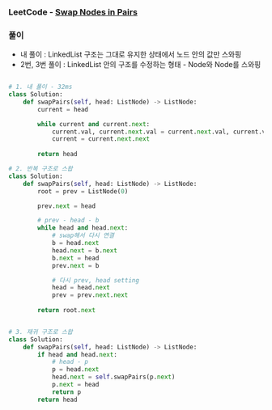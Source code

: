 ### LeetCode - [Swap Nodes in Pairs](https://leetcode.com/problems/swap-nodes-in-pairs/)

### 풀이

* 내 풀이 : LinkedList 구조는 그대로 유지한 상태에서 노드 안의 값만 스와핑
* 2번, 3번 풀이 : LinkedList 안의 구조를 수정하는 형태 - Node와 Node를 스와핑

```Python

# 1. 내 풀이 - 32ms
class Solution:
    def swapPairs(self, head: ListNode) -> ListNode:
        current = head

        while current and current.next:
            current.val, current.next.val = current.next.val, current.val
            current = current.next.next
        
        return head

# 2. 반복 구조로 스왑
class Solution:
    def swapPairs(self, head: ListNode) -> ListNode:
        root = prev = ListNode(0)

        prev.next = head

        # prev - head - b
        while head and head.next:
            # swap해서 다시 연결
            b = head.next
            head.next = b.next
            b.next = head
            prev.next = b

            # 다시 prev, head setting
            head = head.next
            prev = prev.next.next
        
        return root.next


# 3. 재귀 구조로 스왑
class Solution:
    def swapPairs(self, head: ListNode) -> ListNode:
        if head and head.next:
            # head - p
            p = head.next
            head.next = self.swapPairs(p.next)
            p.next = head
            return p
        return head

```

